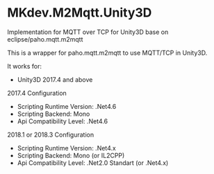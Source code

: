 # MKdev.M2Mqtt.Unity3D
Implementation for MQTT over TCP for Unity3D base on eclipse/paho.mqtt.m2mqtt

This is a wrapper for paho.mqtt.m2mqtt to use MQTT/TCP in Unity3D.

It works for:
- Unity3D 2017.4 and above

2017.4 Configuration
- Scripting Runtime Version: .Net4.6
- Scripting Backend: Mono
- Api Compatibility Level: .Net4.6

2018.1 or 2018.3 Configuration
- Scripting Runtime Version: .Net4.x
- Scripting Backend: Mono (or IL2CPP)
- Api Compatibility Level: .Net2.0 Standart (or .Net4.x)
